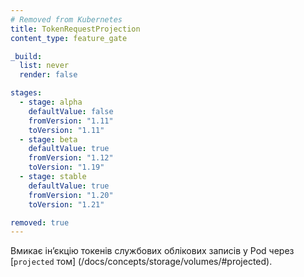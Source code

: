 ```yaml
---
# Removed from Kubernetes
title: TokenRequestProjection
content_type: feature_gate

_build:
  list: never
  render: false

stages:
  - stage: alpha 
    defaultValue: false
    fromVersion: "1.11"
    toVersion: "1.11"
  - stage: beta 
    defaultValue: true
    fromVersion: "1.12"
    toVersion: "1.19"    
  - stage: stable
    defaultValue: true
    fromVersion: "1.20"
    toVersion: "1.21"    

removed: true
---
```

Вмикає інʼєкцію токенів службових облікових записів у Pod через [`projected` том] (/docs/concepts/storage/volumes/#projected).
